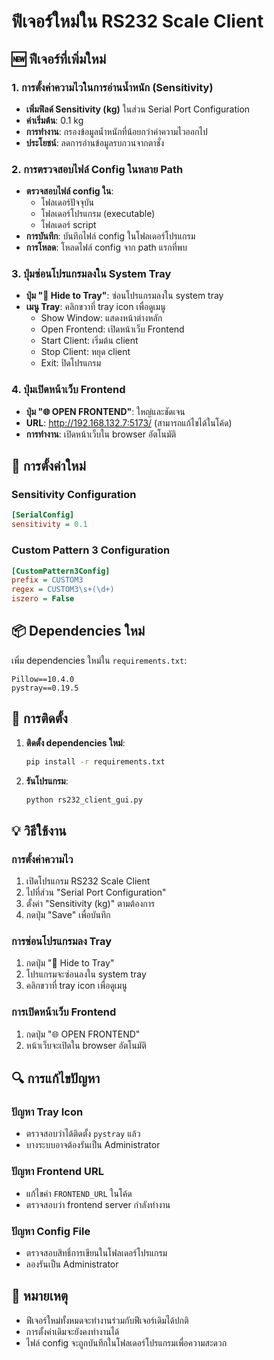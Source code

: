 # ฟีเจอร์ใหม่ใน RS232 Scale Client

## 🆕 ฟีเจอร์ที่เพิ่มใหม่

### 1. การตั้งค่าความไวในการอ่านน้ำหนัก (Sensitivity)
- **เพิ่มฟิลด์ Sensitivity (kg)** ในส่วน Serial Port Configuration
- **ค่าเริ่มต้น**: 0.1 kg
- **การทำงาน**: กรองข้อมูลน้ำหนักที่น้อยกว่าค่าความไวออกไป
- **ประโยชน์**: ลดการอ่านข้อมูลรบกวนจากตาชั่ง

### 2. การตรวจสอบไฟล์ Config ในหลาย Path
- **ตรวจสอบไฟล์ config ใน**:
  - โฟลเดอร์ปัจจุบัน
  - โฟลเดอร์โปรแกรม (executable)
  - โฟลเดอร์ script
- **การบันทึก**: บันทึกไฟล์ config ในโฟลเดอร์โปรแกรม
- **การโหลด**: โหลดไฟล์ config จาก path แรกที่พบ

### 3. ปุ่มซ่อนโปรแกรมลงใน System Tray
- **ปุ่ม "📌 Hide to Tray"**: ซ่อนโปรแกรมลงใน system tray
- **เมนู Tray**: คลิกขวาที่ tray icon เพื่อดูเมนู
  - Show Window: แสดงหน้าต่างหลัก
  - Open Frontend: เปิดหน้าเว็บ Frontend
  - Start Client: เริ่มต้น client
  - Stop Client: หยุด client
  - Exit: ปิดโปรแกรม

### 4. ปุ่มเปิดหน้าเว็บ Frontend
- **ปุ่ม "🌐 OPEN FRONTEND"**: ใหญ่และชัดเจน
- **URL**: http://192.168.132.7:5173/ (สามารถแก้ไขได้ในโค้ด)
- **การทำงาน**: เปิดหน้าเว็บใน browser อัตโนมัติ

## 🔧 การตั้งค่าใหม่

### Sensitivity Configuration
```ini
[SerialConfig]
sensitivity = 0.1
```

### Custom Pattern 3 Configuration
```ini
[CustomPattern3Config]
prefix = CUSTOM3
regex = CUSTOM3\s+(\d+)
iszero = False
```

## 📦 Dependencies ใหม่

เพิ่ม dependencies ใหม่ใน `requirements.txt`:
```
Pillow==10.4.0
pystray==0.19.5
```

## 🚀 การติดตั้ง

1. **ติดตั้ง dependencies ใหม่**:
   ```bash
   pip install -r requirements.txt
   ```

2. **รันโปรแกรม**:
   ```bash
   python rs232_client_gui.py
   ```

## 💡 วิธีใช้งาน

### การตั้งค่าความไว
1. เปิดโปรแกรม RS232 Scale Client
2. ไปที่ส่วน "Serial Port Configuration"
3. ตั้งค่า "Sensitivity (kg)" ตามต้องการ
4. กดปุ่ม "Save" เพื่อบันทึก

### การซ่อนโปรแกรมลง Tray
1. กดปุ่ม "📌 Hide to Tray"
2. โปรแกรมจะซ่อนลงใน system tray
3. คลิกขวาที่ tray icon เพื่อดูเมนู

### การเปิดหน้าเว็บ Frontend
1. กดปุ่ม "🌐 OPEN FRONTEND"
2. หน้าเว็บจะเปิดใน browser อัตโนมัติ

## 🔍 การแก้ไขปัญหา

### ปัญหา Tray Icon
- ตรวจสอบว่าได้ติดตั้ง `pystray` แล้ว
- บางระบบอาจต้องรันเป็น Administrator

### ปัญหา Frontend URL
- แก้ไขค่า `FRONTEND_URL` ในโค้ด
- ตรวจสอบว่า frontend server กำลังทำงาน

### ปัญหา Config File
- ตรวจสอบสิทธิ์การเขียนในโฟลเดอร์โปรแกรม
- ลองรันเป็น Administrator

## 📝 หมายเหตุ

- ฟีเจอร์ใหม่ทั้งหมดจะทำงานร่วมกับฟีเจอร์เดิมได้ปกติ
- การตั้งค่าเดิมจะยังคงทำงานได้
- ไฟล์ config จะถูกบันทึกในโฟลเดอร์โปรแกรมเพื่อความสะดวก
